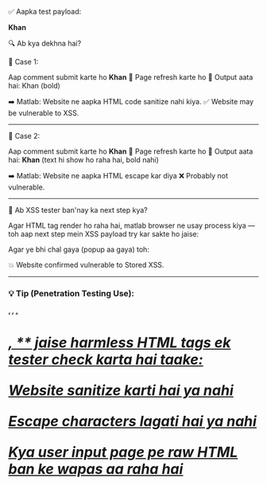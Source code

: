 ✅ Aapka test payload:

<b>Khan</b>

🔍 Ab kya dekhna hai?

🔸 Case 1:

Aap comment submit karte ho <b>Khan</b>
🔁 Page refresh karte ho
📄 Output aata hai: Khan (bold)

➡️ Matlab: Website ne aapka HTML code sanitize nahi kiya.
✅ Website may be vulnerable to XSS.

---

🔸 Case 2:

Aap comment submit karte ho <b>Khan</b>
🔁 Page refresh karte ho
📄 Output aata hai: <b>Khan</b> (text hi show ho raha hai, bold nahi)

➡️ Matlab: Website ne aapka HTML escape kar diya
❌ Probably not vulnerable.

---

🤔 Ab XSS tester ban'nay ka next step kya?

Agar HTML tag render ho raha hai, matlab browser ne usay process kiya — toh aap next step mein XSS payload try kar sakte ho jaise:

**<script>alert('XSS')</script>**

Agar ye bhi chal gaya (popup aa gaya) toh:

💥 Website confirmed vulnerable to Stored XSS.

---

### 💡 Tip (Penetration Testing Use):

<b>, <i>, <u>, <h1>, <a href>** jaise harmless HTML tags ek tester check karta hai taake:

Website sanitize karti hai ya nahi

Escape characters lagati hai ya nahi

Kya user input page pe raw HTML ban ke wapas aa raha hai